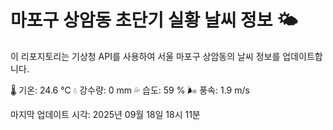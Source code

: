 
# 마포구 상암동 초단기 실황 날씨 정보 🌤️

이 리포지토리는 기상청 API를 사용하여 서울 마포구 상암동의 날씨 정보를 업데이트합니다. 

🌡️ 기온: 24.6 ℃
💧 강수량: 0 mm
💦 습도: 59 %
🌬️ 풍속: 1.9 m/s

마지막 업데이트 시각: 2025년 09월 18일 18시 11분    
